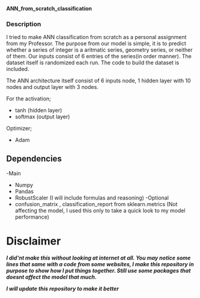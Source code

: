 #### ANN_from_scratch_classification

### Description
I tried to make ANN classification from scratch as a personal assignment from my Professor.
The purpose from our model is simple, it is to predict whether a series of integer is a aritmatic series, geometry series, or neither of them.
Our inputs consist of 6 entries of the series(in order manner). The dataset itself is randomized each run. The code to build the dataset is included.

The ANN architecture itself consist of 6 inputs node, 1 hidden layer with 10 nodes and output layer with 3 nodes.

For the activation;
- tanh      (hidden layer)
- softmax   (output layer)

Optimizer;
- Adam


## Dependencies
-Main
  - Numpy
  - Pandas
  - RobustScaler  (I will include formulas and reasoning)
-Optional
  - confusion_matrix , classification_report from sklearn.metrics (Not affecting the model, I used this only to take a quick look to my model performance) 

# Disclaimer
***I did'nt make this without looking at internet at all. You may notice some lines that same with a code from some websites, I make this repository in purpose to show how I put things together. Still use some packages that doesnt affect the model that much.***

***I will update this repository to make it better***
